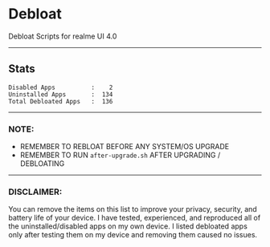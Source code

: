 # Debloat
Debloat Scripts for realme UI 4.0

-----

## Stats
```
Disabled Apps          :    2
Uninstalled Apps       :  134
Total Debloated Apps   :  136
```

-----

### NOTE:

- REMEMBER TO REBLOAT BEFORE ANY SYSTEM/OS UPGRADE
- REMEMBER TO RUN `after-upgrade.sh` AFTER UPGRADING / DEBLOATING

-----

### DISCLAIMER:

You can remove the items on this list to improve your privacy, security, and battery life of your device. I have tested, experienced, and reproduced all of the uninstalled/disabled apps on my own device. I listed debloated apps only after testing them on my device and removing them caused no issues.

